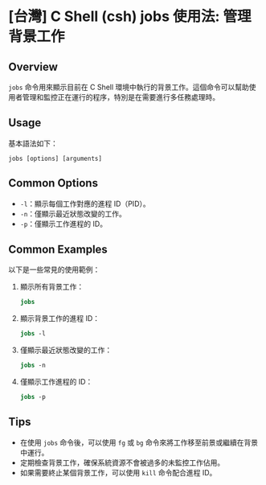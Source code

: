 # [台灣] C Shell (csh) jobs 使用法: 管理背景工作

## Overview
`jobs` 命令用來顯示目前在 C Shell 環境中執行的背景工作。這個命令可以幫助使用者管理和監控正在運行的程序，特別是在需要進行多任務處理時。

## Usage
基本語法如下：
```
jobs [options] [arguments]
```

## Common Options
- `-l`：顯示每個工作對應的進程 ID（PID）。
- `-n`：僅顯示最近狀態改變的工作。
- `-p`：僅顯示工作進程的 ID。

## Common Examples
以下是一些常見的使用範例：

1. 顯示所有背景工作：
   ```csh
   jobs
   ```

2. 顯示背景工作的進程 ID：
   ```csh
   jobs -l
   ```

3. 僅顯示最近狀態改變的工作：
   ```csh
   jobs -n
   ```

4. 僅顯示工作進程的 ID：
   ```csh
   jobs -p
   ```

## Tips
- 在使用 `jobs` 命令後，可以使用 `fg` 或 `bg` 命令來將工作移至前景或繼續在背景中運行。
- 定期檢查背景工作，確保系統資源不會被過多的未監控工作佔用。
- 如果需要終止某個背景工作，可以使用 `kill` 命令配合進程 ID。